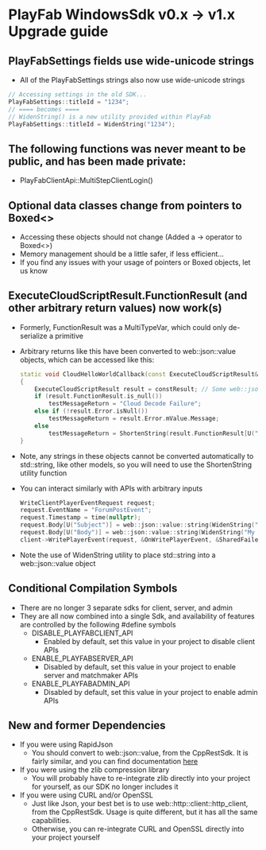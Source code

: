 PlayFab WindowsSdk v0.x -> v1.x Upgrade guide
====

PlayFabSettings fields use wide-unicode strings
----

  * All of the PlayFabSettings strings also now use wide-unicode strings
  
  ```C++
  // Accessing settings in the old SDK...
  PlayFabSettings::titleId = "1234";
  // ==== becomes ====
  // WidenString() is a new utility provided within PlayFab
  PlayFabSettings::titleId = WidenString("1234");
  ```

The following functions was never meant to be public, and has been made private:
----

  * PlayFabClientApi::MultiStepClientLogin()

Optional data classes change from pointers to Boxed&lt;>
----

  * Accessing these objects should not change (Added a -> operator to Boxed&lt;>)
  * Memory management should be a little safer, if less efficient...
  * If you find any issues with your usage of pointers or Boxed objects, let us know

ExecuteCloudScriptResult.FunctionResult (and other arbitrary return values) now work(s)
----

  * Formerly, FunctionResult was a MultiTypeVar, which could only de-serialize a primitive
  * Arbitrary returns like this have been converted to web::json::value objects, which can be accessed like this:
  
    ```C++
    static void CloudHelloWorldCallback(const ExecuteCloudScriptResult& constResult, void* customData)
    {
        ExecuteCloudScriptResult result = constResult; // Some web::json::value syntax is unavailable for const objects, and there's just no way around it
        if (result.FunctionResult.is_null())
            testMessageReturn = "Cloud Decode Failure";
        else if (!result.Error.isNull())
            testMessageReturn = result.Error.mValue.Message;
        else
            testMessageReturn = ShortenString(result.FunctionResult[U("messageValue")].as_string());
    }
    ```
    
  * Note, any strings in these objects cannot be converted automatically to std::string, like other models, so you will need to use the ShortenString utility function
  * You can interact similarly with APIs with arbitrary inputs
  
    ```C++
    WriteClientPlayerEventRequest request;
    request.EventName = "ForumPostEvent";
    request.Timestamp = time(nullptr);
    request.Body[U("Subject")] = web::json::value::string(WidenString("My First Post"));
    request.Body[U("Body")] = web::json::value::string(WidenString("My awesome post."));
    client->WritePlayerEvent(request, &OnWritePlayerEvent, &SharedFailedCallback, nullptr);
    ```
    
  * Note the use of WidenString utility to place std::string into a web::json::value object

Conditional Compilation Symbols
----

* There are no longer 3 separate sdks for client, server, and admin
* They are all now combined into a single Sdk, and availability of features are controlled by the following #define symbols
  * DISABLE_PLAYFABCLIENT_API
    * Enabled by default, set this value in your project to disable client APIs
  * ENABLE_PLAYFABSERVER_API
    * Disabled by default, set this value in your project to enable server and matchmaker APIs
  * ENABLE_PLAYFABADMIN_API
    * Disabled by default, set this value in your project to enable admin APIs

New and former Dependencies
----

* If you were using RapidJson
  * You should convert to web::json::value, from the CppRestSdk.  It is fairly similar, and you can find documentation [here](https://microsoft.github.io/cpprestsdk/classweb_1_1json_1_1value.html)
* If you were using the zlib compression library
  * You will probably have to re-integrate zlib directly into your project for yourself, as our SDK no longer includes it
* If you were using CURL and/or OpenSSL
  * Just like Json, your best bet is to use web::http::client::http_client, from the CppRestSdk.  Usage is quite different, but it has all the same capabilities.
  * Otherwise, you can re-integrate CURL and OpenSSL directly into your project yourself
